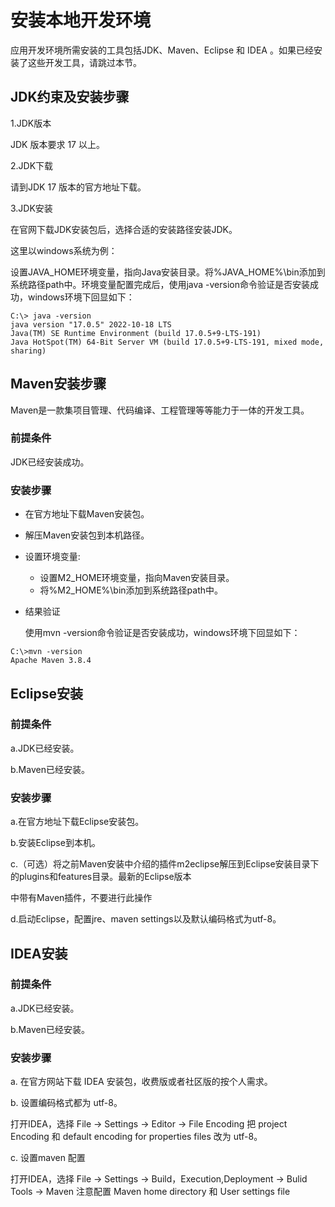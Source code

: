 # 安装本地开发环境

应用开发环境所需安装的工具包括JDK、Maven、Eclipse 和 IDEA 。如果已经安装了这些开发工具，请跳过本节。

## JDK约束及安装步骤

1.JDK版本

JDK 版本要求 17 以上。

2.JDK下载

请到JDK 17 版本的官方地址下载。

3.JDK安装

在官网下载JDK安装包后，选择合适的安装路径安装JDK。

这里以windows系统为例：

设置JAVA\_HOME环境变量，指向Java安装目录。将%JAVA\_HOME%\bin添加到系统路径path中。环境变量配置完成后，使用java -version命令验证是否安装成功，windows环境下回显如下：

```text
C:\> java -version      
java version "17.0.5" 2022-10-18 LTS
Java(TM) SE Runtime Environment (build 17.0.5+9-LTS-191)
Java HotSpot(TM) 64-Bit Server VM (build 17.0.5+9-LTS-191, mixed mode, sharing)
```

## Maven安装步骤

Maven是一款集项目管理、代码编译、工程管理等等能力于一体的开发工具。

### **前提条件**

JDK已经安装成功。

### **安装步骤**

* 在官方地址下载Maven安装包。
* 解压Maven安装包到本机路径。
* 设置环境变量:
  * 设置M2\_HOME环境变量，指向Maven安装目录。
  * 将%M2\_HOME%\bin添加到系统路径path中。
* 结果验证
  
  使用mvn -version命令验证是否安装成功，windows环境下回显如下：

```text
C:\>mvn -version        
Apache Maven 3.8.4
```

## Eclipse安装

### **前提条件**

a.JDK已经安装。

b.Maven已经安装。

### **安装步骤**

a.在官方地址下载Eclipse安装包。

b.安装Eclipse到本机。

c.（可选）将之前Maven安装中介绍的插件m2eclipse解压到Eclipse安装目录下的plugins和features目录。最新的Eclipse版本

中带有Maven插件，不要进行此操作

d.启动Eclipse，配置jre、maven settings以及默认编码格式为utf-8。



## IDEA安装

### **前提条件**

a.JDK已经安装。

b.Maven已经安装。

### **安装步骤**

a. 在官方网站下载 IDEA 安装包，收费版或者社区版的按个人需求。

b. 设置编码格式都为 utf-8。

打开IDEA，选择 File -> Settings -> Editor -> File Encoding
把 project Encoding 和 default encoding for properties files 改为 utf-8。

c. 设置maven 配置

打开IDEA，选择 File -> Settings -> Build，Execution,Deployment -> Bulid Tools -> Maven
注意配置 Maven home directory  和 User settings file
